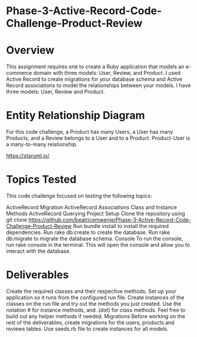 # Phase-3-Active-Record-Code-Challenge-Product-Review

# Overview
This assignment requires one to create a Ruby application that models an e-commerce domain with three models: User, Review, and Product. I used Active Record to create migrations for your database schema and Active Record associations to model the relationships between your models. I have three models: User, Review and Product.

# Entity Relationship Diagram
For this code challenge, a Product has many Users, a User has many Products, and a Review belongs to a User and to a Product. Product-User is a many-to-many relationship.

https://staruml.io/
# Topics Tested
This code challenge focused on testing the following topics:

ActiveRecord Migration
ActiveRecord Associations
Class and Instance Methods
ActiveRecord Querying
Project Setup
Clone the repository using git clone https://github.com/beatricemwenje/Phase-3-Active-Record-Code-Challenge-Product-Review
Run bundle install to install the required dependencies.
Run rake db:create to create the database.
Run rake db:migrate to migrate the database schema.
Console
To run the console, run rake console in the terminal. This will open the console and allow you to interact with the database.

# Deliverables
Create the required classes and their respective methods.
Set up your application so it runs from the configured run file.
Create instances of the classes on the run file and try out the methods you just created.
Use the notation # for instance methods, and .(dot) for class methods.
Feel free to build out any helper methods if needed.
Migrations
Before working on the rest of the deliverables, create migrations for the users, products and reviews tables. Use seeds.rb file to create instances for all models.




